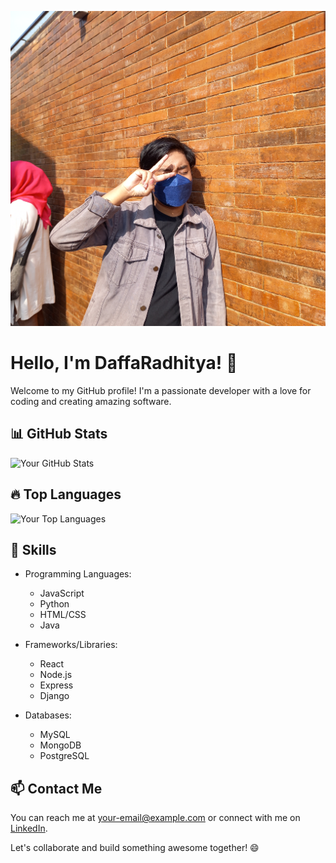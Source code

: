 <!-- Replace the below placeholder with your own image link -->
![Profile Image](20220730_145800.jpg)

# Hello, I'm DaffaRadhitya! 👋

Welcome to my GitHub profile! I'm a passionate developer with a love for coding and creating amazing software.

## 📊 GitHub Stats

![Your GitHub Stats](https://github-readme-stats.vercel.app/api?username=Dapoodap&show_icons=true&theme=radical)

## 🔥 Top Languages

![Your Top Languages](https://github-readme-stats.vercel.app/api/top-langs/?username=Dapoodap&layout=compact&theme=radical)

## 🚀 Skills

- Programming Languages: 
  - JavaScript
  - Python
  - HTML/CSS
  - Java

- Frameworks/Libraries: 
  - React
  - Node.js
  - Express
  - Django

- Databases: 
  - MySQL
  - MongoDB
  - PostgreSQL

## 📫 Contact Me

You can reach me at [your-email@example.com](mailto:daffasven@example.com) or connect with me on [LinkedIn](https://www.linkedin.com/in/your-profile).

Let's collaborate and build something awesome together! 😄
